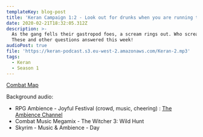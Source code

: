 ```yaml
---
templateKey: blog-post
title: 'Keran Campaign 1:2 - Look out for drunks when you are running through a city'
date: 2020-02-21T18:32:05.312Z
description: >-
  As the gang fells their gastropod foes, a scream rings out. Who screamed? Why?
  These and other questions answered this week!
audioPost: true
file: 'https://keran-podcast.s3.eu-west-2.amazonaws.com/Keran-2.mp3'
tags:
  - Keran
  - Season 1
---
```

[Combat Map](https://keran-podcast.s3.eu-west-2.amazonaws.com/Eastwind+close.jpg)

Background audio:

* RPG Ambience - Joyful Festival (crowd, music, cheering) : [The Ambience Channel](https://www.youtube.com/channel/UCTNNCo2ed-rpuCuSLB7qYfw)
* Combat Music Megamix - The Witcher 3: Wild Hunt
* Skyrim - Music & Ambience - Day
